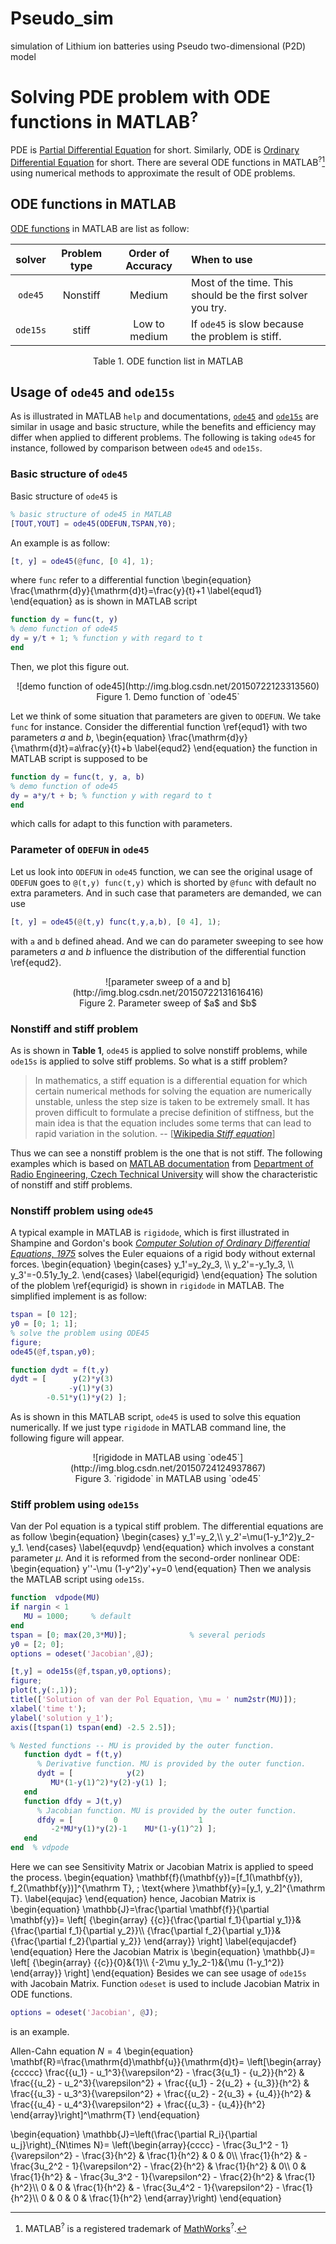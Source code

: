 # Pseudo_sim
simulation of Lithium ion batteries using Pseudo two-dimensional (P2D) model

# Solving PDE problem with ODE functions in MATLAB<sup>?</sup>
PDE is [Partial Differential Equation](https://en.wikipedia.org/wiki/Partial_differential_equation "PDE Wiki") for short. Similarly, ODE is  [Ordinary Differential Equation](https://en.wikipedia.org/wiki/ordinary_differential_equation "ODE Wiki") for short. There are several ODE functions in MATLAB<sup>?</sup>[^matlab] using numerical methods to approximate the result of ODE problems.
  [^matlab]: MATLAB<sup>?</sup> is a registered trademark of [MathWorks](http://www.mathworks.com "MathWorks official website")<sup>?</sup>.

## ODE functions in MATLAB
[ODE functions](http://www.mathworks.com/help/releases/R2015a/matlab/ref/ode45.html "ode functions in MATLAB document") in MATLAB are list as follow:

| solver | Problem type | Order of Accuracy | When to use |
| :-----: | :-----------: | :----------------: | :---------- |
| `ode45` | Nonstiff    | Medium            | Most of the time. This should be the first solver you try. |
| `ode15s` | stiff       | Low to medium     | If `ode45` is slow because the problem is stiff. |

<center>Table 1. ODE function list in MATLAB</center>

## Usage of `ode45` and `ode15s`
As is illustrated in MATLAB `help` and documentations, [`ode45`](http://www.mathworks.com/help/releases/R2015a/matlab/ref/ode45.html "ode45 functions in MATLAB document") and [ `ode15s`](http://www.mathworks.com/help/releases/R2015a/matlab/ref/ode15s.html "ode15s functions in MATLAB document") are similar in usage and basic structure, while the benefits and efficiency may differ when applied to different problems. The following is taking `ode45` for instance, followed by comparison between `ode45` and `ode15s`.
### Basic structure of `ode45` 
Basic structure of `ode45` is 
```matlab
% basic structure of ode45 in MATLAB
[TOUT,YOUT] = ode45(ODEFUN,TSPAN,Y0);
```
An example is as follow:
```matlab
[t, y] = ode45(@func, [0 4], 1);
```
where `func` refer to a differential function 
\begin{equation}
\frac{\mathrm{d}y}{\mathrm{d}t}=\frac{y}{t}+1
\label{equd1}
\end{equation}
as is shown in MATLAB script
```matlab
function dy = func(t, y)
% demo function of ode45
dy = y/t + 1; % function y with regard to t
end
```
Then, we plot this figure out.
<center>![demo function of ode45](http://img.blog.csdn.net/20150722123313560)</center>
<center>Figure 1. Demo function of `ode45`</center>

Let we think of some situation that parameters are given to `ODEFUN`. We take `func` for instance.
Consider the differential function \ref{equd1} with two parameters $a$ and $b$,
\begin{equation}
\frac{\mathrm{d}y}{\mathrm{d}t}=a\frac{y}{t}+b
\label{equd2}
\end{equation}
the function in MATLAB script is supposed to be
```matlab
function dy = func(t, y, a, b)
% demo function of ode45
dy = a*y/t + b; % function y with regard to t
end
```
which calls for adapt to this function with parameters.
### Parameter of `ODEFUN` in `ode45`
Let us look into `ODEFUN` in `ode45` function, we can see the original usage of `ODEFUN` goes to `@(t,y) func(t,y)` which is shorted by `@func` with default no extra parameters. And in such case that parameters are demanded, we can use 
```matlab
[t, y] = ode45(@(t,y) func(t,y,a,b), [0 4], 1);
```
with `a` and `b` defined ahead.
And we can do parameter sweeping to see how parameters $a$ and $b$ influence the distribution of the differential function \ref{equd2}.
<center>![parameter sweep of a and b](http://img.blog.csdn.net/20150722131616416)</center>
<center>Figure 2. Parameter sweep of $a$ and $b$</center>

### Nonstiff and stiff problem
As is shown in **Table 1**, `ode45` is applied to solve nonstiff problems, while `ode15s` is applied to solve stiff problems. So what is a stiff problem?
>In mathematics, a stiff equation is a differential equation for which certain numerical methods for solving the equation are numerically unstable, unless the step size is taken to be extremely small. It has proven difficult to formulate a precise definition of stiffness, but the main idea is that the equation includes some terms that can lead to rapid variation in the solution. -- [[Wikipedia *Stiff equation*](https://en.wikipedia.org/wiki/Stiff_equation)]

Thus we can see a nonstiff problem is the one that is not stiff. The following examples which is based on [MATLAB documentation](http://radio.feld.cvut.cz/matlab/techdoc/math_anal/ch_8_od8.html) from [Department of Radio Engineering, Czech Technical University](http://radio.feld.cvut.cz/) will show the characteristic of nonstiff and stiff problems.

### Nonstiff problem using `ode45`
A typical example in MATLAB is `rigidode`, which is first illustrated in Shampine and Gordon's book [*Computer Solution of Ordinary Differential Equations, 1975*](http://trove.nla.gov.au/version/12693184) solves the Euler equaions of a rigid body without external forces.
\begin{equation}
    \begin{cases}
    y_1'=y_2y_3, \\\\
    y_2'=-y_1y_3, \\\\
    y_3'=-0.51y_1y_2.
    \end{cases}
\label{equrigid}
\end{equation}
The solution of the ploblem \ref{equrigid} is shown in `rigidode` in MATLAB. The simplified implement is as follow:
```matlab
tspan = [0 12];
y0 = [0; 1; 1];
% solve the problem using ODE45
figure;
ode45(@f,tspan,y0);

function dydt = f(t,y)
dydt = [      y(2)*y(3)
             -y(1)*y(3)
        -0.51*y(1)*y(2) ];
```
As is shown in this MATLAB script, `ode45` is used to solve this equation numerically. If we just type `rigidode` in MATLAB command line, the following figure will appear.
<center>![rigidode in MATLAB using `ode45`](http://img.blog.csdn.net/20150724124937867)</center>
<center>Figure 3. `rigidode` in MATLAB using `ode45`</center>

### Stiff problem using `ode15s`
Van der Pol equation is a typical stiff problem. The differential equations are as follow
\begin{equation}
    \begin{cases}
        y_1'=y_2,\\\\
        y_2'=\mu(1-y_1^2)y_2-y_1.
    \end{cases}
\label{equvdp}
\end{equation}
which involves a constant parameter $\mu$.
And it is reformed from the second-order nonlinear ODE:
\begin{equation}
    y''-\mu (1-y^2)y'+y=0
\end{equation}
Then we analysis the MATLAB script using `ode15s`. 
```matlab
function  vdpode(MU)
if nargin < 1
   MU = 1000;     % default
end
tspan = [0; max(20,3*MU)];              % several periods
y0 = [2; 0];
options = odeset('Jacobian',@J);

[t,y] = ode15s(@f,tspan,y0,options);
figure;
plot(t,y(:,1));
title(['Solution of van der Pol Equation, \mu = ' num2str(MU)]);
xlabel('time t');
ylabel('solution y_1');
axis([tspan(1) tspan(end) -2.5 2.5]);

% Nested functions -- MU is provided by the outer function.
   function dydt = f(t,y)
      % Derivative function. MU is provided by the outer function.
      dydt = [            y(2)
         MU*(1-y(1)^2)*y(2)-y(1) ];
   end
   function dfdy = J(t,y)
      % Jacobian function. MU is provided by the outer function.
      dfdy = [         0                  1
         -2*MU*y(1)*y(2)-1    MU*(1-y(1)^2) ];
   end
end  % vdpode
```
Here we can see Sensitivity Matrix or Jacobian Matrix is applied to speed the process.
\begin{equation}
    \mathbf{f}(\mathbf{y})=[f_1(\mathbf{y}), f_2(\mathbf{y})]^{\mathrm T}, \; \text{where }\mathbf{y}=[y_1, y_2]^{\mathrm T}.
\label{equjac}
\end{equation}
hence, Jacobian Matrix is 
\begin{equation}
    \mathbb{J}=\frac{\partial \mathbf{f}}{\partial \mathbf{y}}=
    \left[
    {\begin{array}
    {{c}}{\frac{\partial f_1}{\partial y_1}}&{\frac{\partial f_1}{\partial y_2}}\\\\
    {\frac{\partial f_2}{\partial y_1}}&{\frac{\partial f_2}{\partial y_2}}
    \end{array}} 
    \right]
\label{equjacdef}
\end{equation}
Here the Jacobian Matrix is 
\begin{equation}
    \mathbb{J}=    
    \left[
    {\begin{array}
    {{c}}{0}&{1}\\\\
    {-2\mu y_1y_2-1}&{\mu (1-y_1^2)}
    \end{array}} 
    \right]
\end{equation}
Besides we can see usage of `ode15s` with Jacobain Matrix. Function `odeset` is used to include Jacobian Matrix in ODE functions.
```matlab
options = odeset('Jacobian', @J);
```
is an example.

Allen-Cahn equation $N=4$ 
\begin{equation}
  \mathbf{R}=\frac{\mathrm{d}\mathbf{u}}{\mathrm{d}t}=
  \left[\begin{array}{ccccc} \frac{{u_1} - u_1^3}{\varepsilon^2} - \frac{3{u_1} - {u_2}}{h^2} & \frac{{u_2} - u_2^3}{\varepsilon^2} + \frac{{u_1} - 2{u_2} + {u_3}}{h^2} & \frac{{u_3} - u_3^3}{\varepsilon^2} + \frac{{u_2} - 2{u_3} + {u_4}}{h^2} & \frac{{u_4} - u_4^3}{\varepsilon^2} + \frac{{u_3} - {u_4}}{h^2} \end{array}\right]^\mathrm{T}
\end{equation}

\begin{equation}
\mathbb{J}=\left(\frac{\partial R_i}{\partial u_j}\right)_{N\times N}=
  \left(\begin{array}{cccc}  - \frac{3u_1^2 - 1}{\varepsilon^2} - \frac{3}{h^2} & \frac{1}{h^2} & 0 & 0\\\\
   \frac{1}{h^2} &  - \frac{3u_2^2 - 1}{\varepsilon^2} - \frac{2}{h^2} & \frac{1}{h^2} & 0\\\\
    0 & \frac{1}{h^2} &  - \frac{3u_3^2 - 1}{\varepsilon^2} - \frac{2}{h^2} & \frac{1}{h^2}\\\\
     0 & 0 & \frac{1}{h^2} &  - \frac{3u_4^2 - 1}{\varepsilon^2} - \frac{1}{h^2}\\\\
      0 & 0 & 0 & \frac{1}{h^2} \end{array}\right)
\end{equation}